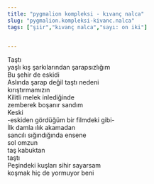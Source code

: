 ```yaml
---
title: "pygmalion kompleksi - kıvanç nalca"
slug: "pygmalion.kompleksi-kivanc.nalca"
tags: ["şiir","kıvanç nalca","sayı: on iki"]


---
```

Taştı\
yaşlı kış şarkılarından şarapsızlığım\
Bu şehir de eskidi\
Aslında şarap değil taştı nedeni\
kırıştırmamızın\
Kilitli melek inlediğinde\
zemberek boşanır sandım\
Keski\
-eskiden gördüğüm bir filmdeki gibi-\
İlk damla ılık akamadan\
sancılı sığındığında ensene\
sol omzun\
taş kabuktan\
taştı\
Peşindeki kuşları sihir sayarsam\
koşmak hiç de yormuyor beni
